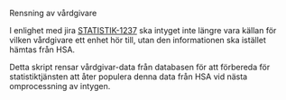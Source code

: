 Rensning av vårdgivare

I enlighet med jira [STATISTIK-1237](https://inera-certificate.atlassian.net/browse/STATISTIK-1237)  ska intyget inte längre vara källan för vilken vårdgivare ett enhet hör till, utan den informationen ska istället hämtas från HSA.

Detta skript rensar vårdgivar-data från databasen för att förbereda för statistiktjänsten att åter populera denna data från HSA vid nästa omprocessning av intygen.